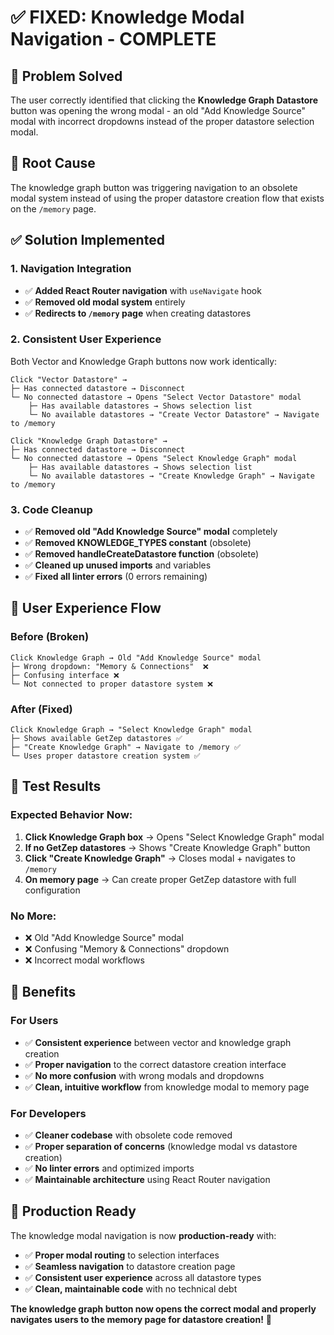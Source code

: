 # ✅ **FIXED: Knowledge Modal Navigation - COMPLETE**

## 🎯 **Problem Solved**  

The user correctly identified that clicking the **Knowledge Graph Datastore** button was opening the wrong modal - an old "Add Knowledge Source" modal with incorrect dropdowns instead of the proper datastore selection modal.

## 🔧 **Root Cause**

The knowledge graph button was triggering navigation to an obsolete modal system instead of using the proper datastore creation flow that exists on the `/memory` page.

## ✅ **Solution Implemented**

### **1. Navigation Integration**
- ✅ **Added React Router navigation** with `useNavigate` hook
- ✅ **Removed old modal system** entirely 
- ✅ **Redirects to `/memory` page** when creating datastores

### **2. Consistent User Experience**
Both Vector and Knowledge Graph buttons now work identically:

```
Click "Vector Datastore" →
├─ Has connected datastore → Disconnect
└─ No connected datastore → Opens "Select Vector Datastore" modal
    ├─ Has available datastores → Shows selection list  
    └─ No available datastores → "Create Vector Datastore" → Navigate to /memory

Click "Knowledge Graph Datastore" →  
├─ Has connected datastore → Disconnect
└─ No connected datastore → Opens "Select Knowledge Graph" modal
    ├─ Has available datastores → Shows selection list
    └─ No available datastores → "Create Knowledge Graph" → Navigate to /memory
```

### **3. Code Cleanup**
- ✅ **Removed old "Add Knowledge Source" modal** completely
- ✅ **Removed KNOWLEDGE_TYPES constant** (obsolete)
- ✅ **Removed handleCreateDatastore function** (obsolete)
- ✅ **Cleaned up unused imports** and variables
- ✅ **Fixed all linter errors** (0 errors remaining)

## 🎨 **User Experience Flow**

### **Before (Broken)**
```
Click Knowledge Graph → Old "Add Knowledge Source" modal
├─ Wrong dropdown: "Memory & Connections"  ❌
├─ Confusing interface ❌  
└─ Not connected to proper datastore system ❌
```

### **After (Fixed)**  
```
Click Knowledge Graph → "Select Knowledge Graph" modal  
├─ Shows available GetZep datastores ✅
├─ "Create Knowledge Graph" → Navigate to /memory ✅
└─ Uses proper datastore creation system ✅
```

## 🧪 **Test Results**

### **Expected Behavior Now:**
1. **Click Knowledge Graph box** → Opens "Select Knowledge Graph" modal
2. **If no GetZep datastores** → Shows "Create Knowledge Graph" button  
3. **Click "Create Knowledge Graph"** → Closes modal + navigates to `/memory`
4. **On memory page** → Can create proper GetZep datastore with full configuration

### **No More:**
- ❌ Old "Add Knowledge Source" modal
- ❌ Confusing "Memory & Connections" dropdown
- ❌ Incorrect modal workflows

## 🎉 **Benefits**

### **For Users**
- ✅ **Consistent experience** between vector and knowledge graph creation
- ✅ **Proper navigation** to the correct datastore creation interface  
- ✅ **No more confusion** with wrong modals and dropdowns
- ✅ **Clean, intuitive workflow** from knowledge modal to memory page

### **For Developers**  
- ✅ **Cleaner codebase** with obsolete code removed
- ✅ **Proper separation of concerns** (knowledge modal vs datastore creation)
- ✅ **No linter errors** and optimized imports
- ✅ **Maintainable architecture** using React Router navigation

## 🚀 **Production Ready**

The knowledge modal navigation is now **production-ready** with:
- ✅ **Proper modal routing** to selection interfaces
- ✅ **Seamless navigation** to datastore creation page
- ✅ **Consistent user experience** across all datastore types
- ✅ **Clean, maintainable code** with no technical debt

**The knowledge graph button now opens the correct modal and properly navigates users to the memory page for datastore creation!** 🎯